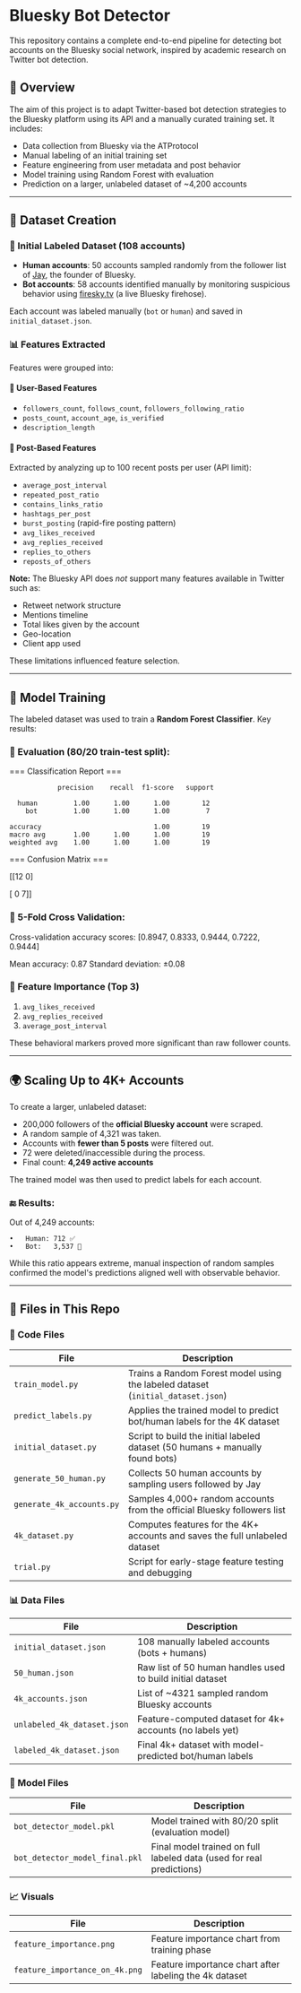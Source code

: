 # Bluesky Bot Detector

This repository contains a complete end-to-end pipeline for detecting bot accounts on the Bluesky social network, inspired by academic research on Twitter bot detection.

## 📌 Overview

The aim of this project is to adapt Twitter-based bot detection strategies to the Bluesky platform using its API and a manually curated training set. It includes:

- Data collection from Bluesky via the ATProtocol
- Manual labeling of an initial training set
- Feature engineering from user metadata and post behavior
- Model training using Random Forest with evaluation
- Prediction on a larger, unlabeled dataset of ~4,200 accounts

---

## 🧪 Dataset Creation

### 🎯 Initial Labeled Dataset (108 accounts)

- **Human accounts**: 50 accounts sampled randomly from the follower list of [Jay](https://bsky.app/profile/jay.bsky.team), the founder of Bluesky.
- **Bot accounts**: 58 accounts identified manually by monitoring suspicious behavior using [firesky.tv](https://firesky.tv) (a live Bluesky firehose).

Each account was labeled manually (`bot` or `human`) and saved in `initial_dataset.json`.

### 📊 Features Extracted

Features were grouped into:

#### 🧍 User-Based Features
- `followers_count`, `follows_count`, `followers_following_ratio`
- `posts_count`, `account_age`, `is_verified`
- `description_length`

#### 📝 Post-Based Features
Extracted by analyzing up to 100 recent posts per user (API limit):
- `average_post_interval`
- `repeated_post_ratio`
- `contains_links_ratio`
- `hashtags_per_post`
- `burst_posting` (rapid-fire posting pattern)
- `avg_likes_received`
- `avg_replies_received`
- `replies_to_others`
- `reposts_of_others`

**Note:** The Bluesky API does *not* support many features available in Twitter such as:
- Retweet network structure
- Mentions timeline
- Total likes given by the account
- Geo-location
- Client app used

These limitations influenced feature selection.

---

## 🤖 Model Training

The labeled dataset was used to train a **Random Forest Classifier**. Key results:

### 🧪 Evaluation (80/20 train-test split):
=== Classification Report ===

                precision    recall  f1-score   support

      human         1.00      1.00      1.00        12
        bot         1.00      1.00      1.00         7

    accuracy                            1.00        19
    macro avg       1.00      1.00      1.00        19
    weighted avg    1.00      1.00      1.00        19

=== Confusion Matrix ===
  
  [[12  0]
  
   [ 0  7]]

### 🔁 5-Fold Cross Validation:
Cross-validation accuracy scores:
[0.8947, 0.8333, 0.9444, 0.7222, 0.9444]

Mean accuracy: 0.87
Standard deviation: ±0.08

### 🧠 Feature Importance (Top 3)
1. `avg_likes_received`
2. `avg_replies_received`
3. `average_post_interval`

These behavioral markers proved more significant than raw follower counts.

---

## 🌍 Scaling Up to 4K+ Accounts

To create a larger, unlabeled dataset:
- 200,000 followers of the **official Bluesky account** were scraped.
- A random sample of 4,321 was taken.
- Accounts with **fewer than 5 posts** were filtered out.
- 72 were deleted/inaccessible during the process.
- Final count: **4,249 active accounts**

The trained model was then used to predict labels for each account.

### 🔚 Results:

Out of 4,249 accounts:

	•	Human: 712 ✅
	•	Bot:   3,537 🤖

 While this ratio appears extreme, manual inspection of random samples confirmed the model's predictions aligned well with observable behavior.

---

## 📁 Files in This Repo

### 🧠 Code Files

| File                          | Description                                                                 |
|-------------------------------|-----------------------------------------------------------------------------|
| `train_model.py`              | Trains a Random Forest model using the labeled dataset (`initial_dataset.json`) |
| `predict_labels.py`           | Applies the trained model to predict bot/human labels for the 4K dataset    |
| `initial_dataset.py`          | Script to build the initial labeled dataset (50 humans + manually found bots) |
| `generate_50_human.py`        | Collects 50 human accounts by sampling users followed by Jay                |
| `generate_4k_accounts.py`     | Samples 4,000+ random accounts from the official Bluesky followers list     |
| `4k_dataset.py`               | Computes features for the 4K+ accounts and saves the full unlabeled dataset |
| `trial.py`                    | Script for early-stage feature testing and debugging                        |

### 📊 Data Files

| File                          | Description                                                                 |
|-------------------------------|-----------------------------------------------------------------------------|
| `initial_dataset.json`        | 108 manually labeled accounts (bots + humans)                              |
| `50_human.json`               | Raw list of 50 human handles used to build initial dataset                  |
| `4k_accounts.json`            | List of ~4321 sampled random Bluesky accounts                              |
| `unlabeled_4k_dataset.json`   | Feature-computed dataset for 4k+ accounts (no labels yet)                  |
| `labeled_4k_dataset.json`     | Final 4k+ dataset with model-predicted bot/human labels                    |

### 🤖 Model Files

| File                          | Description                                                                 |
|-------------------------------|-----------------------------------------------------------------------------|
| `bot_detector_model.pkl`      | Model trained with 80/20 split (evaluation model)                          |
| `bot_detector_model_final.pkl`| Final model trained on full labeled data (used for real predictions)       |

### 📈 Visuals

| File                          | Description                                                                 |
|-------------------------------|-----------------------------------------------------------------------------|
| `feature_importance.png`      | Feature importance chart from training phase                               |
| `feature_importance_on_4k.png`| Feature importance chart after labeling the 4k dataset                     |























